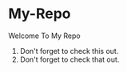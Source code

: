 # My-Repo

Welcome To My Repo 

1. Don't forget to check this out. 
2. Don't forget to check that out.
